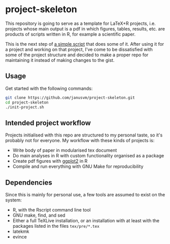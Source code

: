 # project-skeleton
This repository is going to serve as a template for LaTeX+R projects, i.e. projects whose main output is a pdf in which figures, tables, results, etc. are products of scripts written in R, for example a scientific paper.

This is the next step of [a simple script](https://gist.github.com/janusvm/b48a54353952dc65d153679dedf307c2) that does some of it.
After using it for a project and working on that project, I've come to be dissatisfied with some of the project structure and decided to make a proper repo for maintaining it instead of making changes to the gist.

## Usage
Get started with the following commands:

```bash
git clone https://github.com/janusvm/project-skeleton.git
cd project-skeleton
./init-project.sh
```

## Intended project workflow
Projects initialised with this repo are structured to my personal taste, so it's probably not for everyone.
My workflow with these kinds of projects is:

- Write body of paper in modularised tex document
- Do main analyses in R with custom functionality organised as a package
- Create pdf figures with [ggplot2](https://github.com/tidyverse/ggplot2) in R
- Compile and run everything with GNU Make for reproducibility

## Dependencies
Since this is mainly for personal use, a few tools are assumed to exist on the system:

- R, with the Rscript command line tool
- GNU make, find, and sed
- Either a full TeXLive installation, or an installation with at least with the packages listed in the files `tex/pre/*.tex`
- latekmk
- evince
